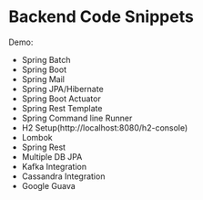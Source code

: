 # Backend Code Snippets
Demo:

- Spring Batch
- Spring Boot
- Spring Mail
- Spring JPA/Hibernate
- Spring Boot Actuator
- Spring Rest Template
- Spring Command line Runner
- H2 Setup(http://localhost:8080/h2-console)
- Lombok
- Spring Rest
- Multiple DB JPA
- Kafka Integration
- Cassandra Integration
- Google Guava
